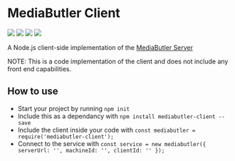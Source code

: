 # MediaButler Client

[![](https://img.shields.io/discord/379374148436230144.svg)](https://discord.gg/nH9t5sm)
[![](https://img.shields.io/npm/dt/mediabutler-client.svg)](https://www.npmjs.com/package/mediabutler-client)
[![](https://img.shields.io/npm/v/mediabutler-client.svg)](https://www.npmjs.com/package/mediabutler-client)
[![](https://img.shields.io/snyk/vulnerabilities/npm/mediabutler-client.svg?style=flat)](https://snyk.io/vuln/search?q=mediabutler-client&type=npm)

A Node.js client-side implementation of the [MediaButler Server](https://github.com/MediaButler/Server)

NOTE: This is a code implementation of the client and does not include any front end capabilities.

## How to use

 - Start your project by running `npm init`
 - Include this as a dependancy with `npm install mediabutler-client --save`
 - Include the client inside your code with `const mediabutler = require('mediabutler-client');`
 - Connect to the service with `const service = new mediabutler({ serverUrl: '', machineId: '', clientId: '' });`

